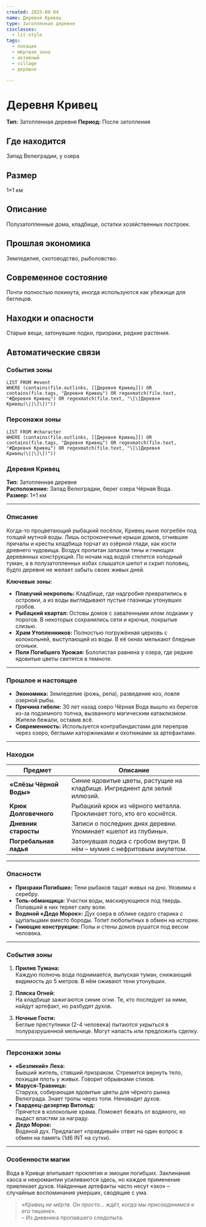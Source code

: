 ```yaml
---
created: 2025-08-04
name: Деревня Кривец
type: Затопленная деревня
cssclasses:
  - lit-style
tags:
  - локация
  - мёртвая_зона
  - активный
  - village
  - деревня

---
```


# Деревня Кривец

**Тип:** Затопленная деревня
**Период:** После затопления

## Где находится
Запад Велюградии, у озера

## Размер
1×1 км

## Описание
Полузатопленные дома, кладбище, остатки хозяйственных построек.

## Прошлая экономика
Земледелие, скотоводство, рыболовство.

## Современное состояние
Почти полностью покинута, иногда используются как убежище для беглецов.

## Находки и опасности
Старые вещи, затонувшие лодки, призраки, редкие растения.

## Автоматические связи
### События зоны
```dataview
LIST FROM #event
WHERE (contains(file.outlinks, [[Деревня Кривец]]) OR contains(file.tags, "Деревня Кривец") OR regexmatch(file.text, "#Деревня Кривец") OR regexmatch(file.text, "\[\[Деревня Кривец(\||\]\])"))
```

### Персонажи зоны
```dataview
LIST FROM #character
WHERE (contains(file.outlinks, [[Деревня Кривец]]) OR contains(file.tags, "Деревня Кривец") OR regexmatch(file.text, "#Деревня Кривец") OR regexmatch(file.text, "\[\[Деревня Кривец(\||\]\])"))
```



### **Деревня Кривец**  
**Тип:** Затопленная деревня  
**Расположение:** Запад Велюградии, берег озера Чёрная Вода.  
**Размер:** 1×1 км  

---

### **Описание**  
Когда-то процветающий рыбацкий посёлок, Кривец ныне погребён под толщей мутной воды. Лишь остроконечные крыши домов, сгнившие причалы и кресты кладбища торчат из озёрной глади, как кости древнего чудовища. Воздух пропитан запахом тины и гниющих деревянных конструкций. По ночам над водой стелется холодный туман, а в полузатопленных избах слышатся шепот и скрип половиц, будто деревня не желает забыть своих живых дней.  

**Ключевые зоны:**  
- **Плавучий некрополь:** Кладбище, где надгробия превратились в островки, а из воды выглядывают пустые глазницы утонувших гробов.  
- **Рыбацкий квартал:** Остовы домов с заваленными илом лодками у порогов. В некоторых сохранились сети и крючья, покрытые слизью.  
- **Храм Утопленников:** Полностью погружённая церковь с колокольней, выступающей из воды. В её окнах мелькают бледные огоньки.  
- **Поля Погибшего Урожая:** Болотистая равнина у озера, где редкие ядовитые цветы светятся в темноте.  

---

### **Прошлое и настоящее**  
- **Экономика:** Земледелие (рожь, репа), разведение коз, ловля озерной рыбы.  
- **Причина гибели:** 30 лет назад озеро Чёрная Вода вышло из берегов из-за подземного толчка, вызванного магическим катаклизмом. Жители бежали, оставив всё.  
- **Современность:** Используется контрабандистами для переправ через озеро, беглыми каторжниками и охотниками за артефактами.  

---

### **Находки**  
| Предмет                     | Описание                                                                 |
|-----------------------------|--------------------------------------------------------------------------|
| **«Слёзы Чёрной Воды»**     | Синие ядовитые цветы, растущие на кладбище. Ингредиент для зелий иллюзий.|
| **Крюк Долговечного**       | Рыбацкий крюк из чёрного металла. Проклинает того, кто его коснётся.    |
| **Дневник старосты**        | Записи о последних днях деревни. Упоминает «шепот из глубины».          |
| **Погребальная ладья**      | Затонувшая лодка с гробом внутри. В нём – мумия с нефритовым амулетом.  |

---

### **Опасности**  
- **Призраки Погибших:** Тени рыбаков тащат живых на дно. Уязвимы к серебру.  
- **Топь-обманщица:** Участки воды, маскирующиеся под твердь. Попавший в них теряет силу воли.  
- **Водяной «Дедо Морок»:** Дух озера в облике седого старика с щупальцами вместо бороды. Топит любопытных в обмен на истории.  
- **Гниющие конструкции:** Полы и стены домов рушатся под весом человека.  

---

### **События зоны**  
1. **Прилив Тумана:**  
   Каждую полночь вода поднимается, выпуская туман, снижающий видимость до 5 метров. В нём оживают тени утонувших.  

2. **Пляска Огней:**  
   На кладбище зажигаются синие огни. Те, кто последует за ними, найдут артефакт, но разбудят духов.  

3. **Ночные Гости:**  
   Беглые преступники (2-4 человека) пытаются укрыться в полуразрушенной мельнице. Могут напасть или предложить сделку.  

---

### **Персонажи зоны**  
- **«Безликий» Леха:**  
  Бывший житель, ставший призраком. Стремится вернуть тело, похищая плоть у живых. Говорит обрывками стихов.  
- **Маруся-Травница:**  
  Старуха, собирающая ядовитые цветы для чёрного рынка Велюграда. Знает тропы через топи. Ненавидит духов.  
- **Гвардеец-дезертир Витольд:**  
  Прячется в колокольне храма. Поможет бежать от водяного, но выдаст властям за награду.  
- **Дедо Морок:**  
  Водяной дух. Предлагает «правдивый» ответ на один вопрос в обмен на память (1d6 INT на сутки).  

---

### **Особенности магии**  
Вода в Кривце впитывает проклятия и эмоции погибших. Заклинания хаоса и некромантии усиливаются здесь, но каждое применение привлекает духов. Найденные артефакты часто несут «эхо» – случайные воспоминания умерших, сводящие с ума.  

> *«Кривец не мёртв. Он просто... ждёт, когда мы присоединимся к его тишине».*  
> – Из дневника пропавшего следопыта.
